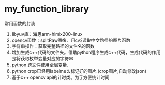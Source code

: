 # my_function_library
常用函数的封装

1. libyuv库：海思arm-himix200-linux
2. opencv函数：splitRaw图像、用cv2读取中文路径的图片函数
3. 字符串操作：获取完整路径的文件名的函数
4. 增加生成c++代码的文件夹。借助python程序生成c++代码，生成代码的作用是将获取枚举变量对应的字符串
5. python  跨文件使用全局变量.
6. python crop已经用labelme么标记好的图片.(crop图片,自动修改json)
7. 基于c++ opencv api的计时类。为了方便统计时间
